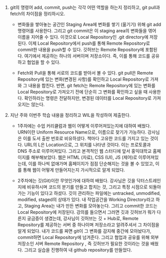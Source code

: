 1. git의 명령어 add, commit, push는 각각 어떤 역할을 하는지 정리하고, git pull과 fetch의 차이점을 정리하시오.
   
   - 변화들을 쌓아놓는 공간인 Staging Area에 변화를 쌓기 (옮기기) 위해 git add 명령어를 사용한다. 그리고  git commit은 이 staging area의 변화들을 엮어 이름을 지어줄 수 있다. 이것으로 Local Repository인 .git directory에  저장된다.  이제 Local Repository에서 push를 통해 Remote Repository로 commit한 내용을 push할 수 있다. 깃허브는 Remote Repository에 포함된다. 여기에서 제공하는 하나의 서버이며 저장소이다. 즉, 이를 통해 코드를 공유하고 협업을 할 수 있다.

   - Fetch와 Pull을 통해 서로의 코드를 받아서 볼 수 있다. git pull은 Remote Repository에 있는 변화(변경된 사항)를 확인하고 Local Repository로 가져와 그 내용을 합친다. 반면, git fetch는 Remote Repository에 있는 변화를 Local Repository로 가져오기 전에 단순히 그 변화를 확인하고 싶을 때 사용한다. 확인하라는 명령은 전달하지만, 변경된 데이터를 Local Repository로 가져오지는 않는다.

2. 지난 주와 이번주 학습 내용을 정리하고 WIL을 작성하여 제출한다.
   
   - 1주차에는 수업 커리큘럼과 웹이 어떻게 이루어져있는지에 대하여 배웠다. URN이란 Uniform Resource Name으로, 이름으로 찾기가 가능하다. 강사님은 이를 도서 출판 번호로 비유하셨다. 책마다 고유한 코드를 가지고 있는 것이다. URL의 L은 Location으로, 그 위치를 나타낸 것이다. 이는 프로토콜과 DNS 주소로 이루어져있다. 그리고 본격적인 웹 스터디에 앞서 홍익대학교 홈페이지를 해부해보았다. 웹은 HTML (자료), CSS (UI), JS (제어)로 이루어져있는데, 이를 하나씩 없애가며 홈페이지가 점점 단순해지는 것을 볼 수 있었고, 이를 통해 웹이 어떻게 만들어지는지 가시적으로 알게 되었다.

   - 2주차에는 깃(Git)이란 무엇인가에 대하여 배웠다. 강사님은 깃을 닥터스트레인지에 비유하시며 코드의 분기를 만들고 합치는 것, 그리고 특정 시점으로 되돌아가는 기능이 있다고 하셨다. 깃이 관리하는 파일에는 untracked, unmodified, modified, staged의 상태가 있다. 내 작업공간을 Working Directory라고 하고, Staging Area는 내가 만든 변화를 모아놓는다. 그리고 commit한 코드는 Local Repository에 저장된다. 강의를 들으면서 그러면 깃과 깃허브가 뭐가 다른지 궁금증이 생겼는데, 강사님이 깃허브는 깃 + Hub로, Remote Repository를 제공하는 서버 중 하나이며 저장소라고 알려주셔서 그 차이점을 알게 되었다. 내가 코드를 짜면 git이 그 변화를 감지해 중간에 모아놨다가, commit하면 Local Repository에 넘겨준다. 그리고 협업과 공유를 위해 외부 저장소인 서버 Remote Repository , 즉 깃허브가 필요한 것이라는 것을 배웠다. 그리고 실습을 진행하여 내 github repository를 만들었다.